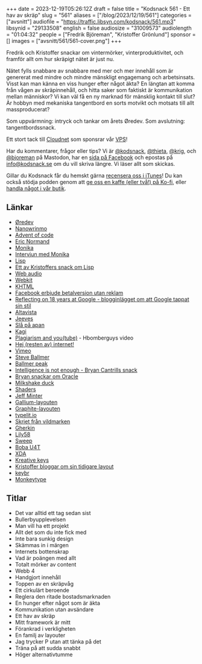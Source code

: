 +++
date = 2023-12-19T05:26:12Z
draft = false
title = "Kodsnack 561 - Ett hav av skräp"
slug = "561"
aliases = ["/blog/2023/12/19/561"]
categories = ["avsnitt"]
audiofile = "https://traffic.libsyn.com/kodsnack/561.mp3"
libsynid = "29133508"
english = false
audiosize = "31009573"
audiolength = "01:04:32"
people = ["Fredrik Björeman", "Kristoffer Grönlund"]
sponsor = []
images = ["avsnitt/561/561-cover.png"]
+++

Fredrik och Kristoffer snackar om vintermörker, vinterproduktivitet, och framför allt om hur skräpigt nätet är just nu.

Nätet fylls snabbare av snabbare med mer och mer innehåll som är genererat med mindre och mindre mänskligt engagemang och arbetsinsats. Visst kan man känna en viss hunger efter något äkta? En längtan att komma från vågen av skräpinnehåll, och hitta saker som faktiskt är kommunikation mellan människor? Vi kan väl få en ny marknad för mänsklig kontakt till slut? Är hobbyn med mekaniska tangentbord en sorts motvikt och motsats till allt massproducerat?

Som uppvärmning: intryck och tankar om årets Øredev. Som avslutning: tangentbordssnack.

Ett stort tack till [Cloudnet](https://www.cloudnet.se) som sponsrar vår [VPS](https://en.wikipedia.org/wiki/Virtual_private_server)!

Har du kommentarer, frågor eller tips? Vi är [@kodsnack](https://social.podsnack.se/@kodsnack), [@thieta](https://6510.nu/@thieta), [@krig](https://6510.nu/@krig), och [@bjoreman](https://toot.cafe/@bjoreman) på Mastodon, har en [sida på Facebook](https://www.facebook.com/) och epostas på [info@kodsnack.se](mailto:info@kodsnack.se) om du vill skriva längre. Vi läser allt som skickas.

Gillar du Kodsnack får du hemskt gärna [recensera oss i iTunes](https://itunes.apple.com/se/podcast/kodsnack/id561631498?l=en)! Du kan också stödja podden genom att <a href="https://ko-fi.com/kodsnack" rel="payment">ge oss en kaffe (eller två!) på Ko-fi</a>, eller [handla något i vår butik](https://shop.spreadshirt.se/kodsnack/).

## Länkar ##
* [Øredev](https://oredev.org/)
* [Nanowrinmo](https://nanowrimo.org/)
* [Advent of code](https://adventofcode.com/)
* [Eric Normand](https://ericnormand.me/)
* [Monika](https://linktr.ee/monikabielskyte)
* [Intervjun med Monika](https://kodsnack.se/556/)
* [Lisp](https://en.wikipedia.org/wiki/Lisp_%28programming_language%29)
* [Ett av Kristoffers snack om Lisp](https://www.youtube.com/watch?v=hGY3uBHVVr4)
* [Web audio](https://en.wikipedia.org/wiki/HTML5_audio)
* [Webkit](https://en.wikipedia.org/wiki/WebKit)
* [KHTML](https://en.wikipedia.org/wiki/KHTML)
* [Facebook erbjude betalversion utan reklam](https://about.fb.com/news/2023/10/facebook-and-instagram-to-offer-subscription-for-no-ads-in-europe/)
* [Reflecting on 18 years at Google - blogginlägget om att Google tappat sin stil](http://ln.hixie.ch/?count=1&start=1700627373)
* [Altavista](https://en.wikipedia.org/wiki/AltaVista)
* [Jeeves](https://en.wikipedia.org/wiki/Ask.com)
* [Slå på apan](http://www.mikeonads.com/2007/03/01/punch-the-monkey/)
* [Kagi](https://kagi.com/)
* [Plagiarism and you(tube)](https://www.youtube.com/watch?v=yDp3cB5fHXQ&list=WL&index=1) - Hbomberguys video
* [Hej (resten av) internet!](https://hejinter.net/)
* [Vimeo](https://en.wikipedia.org/wiki/Vimeo)
* [Steve Ballmer](https://en.wikipedia.org/wiki/Steve_Ballmer)
* [Ballmer peak](https://xkcd.com/323/)
* [Intelligence is not enough - Bryan Cantrills snack](https://www.youtube.com/watch?v=bQfJi7rjuEk)
* [Bryan snackar om Oracle](https://www.youtube.com/watch?v=-zRN7XLCRhc)
* [Milkshake duck](https://en.wikipedia.org/wiki/Milkshake_Duck)
* [Shaders](https://en.wikipedia.org/wiki/Shader)
* [Jeff Minter](https://en.wikipedia.org/wiki/Jeff_Minter)
* [Gallium-layouten](https://www.keyboard-design.com/letterlayout.html?layout=gallium.en.ansi)
* [Graphite-layouten](https://www.keyboard-design.com/letterlayout.html?layout=graphite.en.ansi)
* [typelit.io](https://www.typelit.io/)
* [Skriet från vildmarken](https://www.typelit.io/chapters/The_Call_of_the_Wild)
* [Gherkin](https://www.40percent.club/2016/11/gherkin.html)
* [Lily58](https://keyhive.xyz/shop/lily58)
* [Sweep](https://github.com/davidphilipbarr/Sweep)
* [Boba U4T](https://splitkb.com/products/gazzew-boba-u4t-thocky-tactile-switch)
* [XDA](https://switchandclick.com/sa-vs-dsa-vs-oem-vs-cherry-vs-xda-keycap-profiles/)
* [Kreative keys](https://kreativekeys.gg/)
* [Kristoffer bloggar om sin tidigare layout](https://write.as/oferlund/)
* [keybr](https://www.keybr.com/)
* [Monkeytype](https://monkeytype.com/)

## Titlar ##
* Det var alltid ett tag sedan sist
* Bullerbyupplevelsen
* Man vill ha ett projekt
* Allt det som du inte fick med
* Inte bara sunkig design
* Skämmas in i märgen
* Internets bottenskrap
* Vad är poängen med allt
* Totalt mörker av content
* Webb 4
* Handgjort innehåll
* Toppen av en skräpvåg
* Ett cirkulärt beroende
* Reglera den ritade bostadsmarknaden
* En hunger efter något som är äkta
* Kommunikation utan avsändare
* Ett hav av skräp
* Mitt framework är mitt
* Förankrad i verkligheten
* En familj av layouter
* Jag trycker P utan att tänka på det
* Träna på att sudda snabbt
* Höger alternativtumme